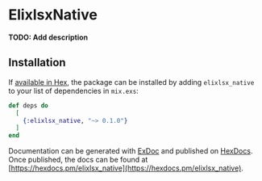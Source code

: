 # ElixlsxNative

**TODO: Add description**

## Installation

If [available in Hex](https://hex.pm/docs/publish), the package can be installed
by adding `elixlsx_native` to your list of dependencies in `mix.exs`:

```elixir
def deps do
  [
    {:elixlsx_native, "~> 0.1.0"}
  ]
end
```

Documentation can be generated with [ExDoc](https://github.com/elixir-lang/ex_doc)
and published on [HexDocs](https://hexdocs.pm). Once published, the docs can
be found at [https://hexdocs.pm/elixlsx_native](https://hexdocs.pm/elixlsx_native).

